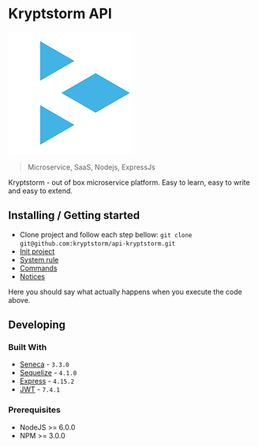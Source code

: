 # Kryptstorm API

![Kryptstorm](./doc/static/logo.png)

> Microservice, SaaS, Nodejs, ExpressJs

Kryptstorm - out of box microservice platform. Easy to learn, easy to write and easy to extend.

## Installing / Getting started

- Clone project and follow each step bellow: `git clone git@github.com:kryptstorm/api-kryptstorm.git`
- [Init project](./doc/init-project.md)
- [System rule](./doc/system-rules.md)
- [Commands](./doc/commands.md)
- [Notices](./doc/notices.md)

Here you should say what actually happens when you execute the code above.

## Developing

### Built With

- [Seneca](https://github.com/senecajs/seneca) - `3.3.0`
- [Sequelize](https://github.com/sequelize/sequelize) - `4.1.0`
- [Express](https://github.com/expressjs/express) - `4.15.2`
- [JWT](https://github.com/auth0/node-jsonwebtoken) - `7.4.1`

### Prerequisites

- NodeJS >= 6.0.0
- NPM >= 3.0.0
